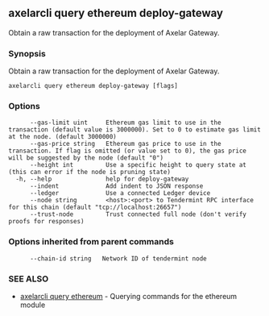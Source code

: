 ## axelarcli query ethereum deploy-gateway

Obtain a raw transaction for the deployment of Axelar Gateway.

### Synopsis

Obtain a raw transaction for the deployment of Axelar Gateway.

```
axelarcli query ethereum deploy-gateway [flags]
```

### Options

```
      --gas-limit uint     Ethereum gas limit to use in the transaction (default value is 3000000). Set to 0 to estimate gas limit at the node. (default 3000000)
      --gas-price string   Ethereum gas price to use in the transaction. If flag is omitted (or value set to 0), the gas price will be suggested by the node (default "0")
      --height int         Use a specific height to query state at (this can error if the node is pruning state)
  -h, --help               help for deploy-gateway
      --indent             Add indent to JSON response
      --ledger             Use a connected Ledger device
      --node string        <host>:<port> to Tendermint RPC interface for this chain (default "tcp://localhost:26657")
      --trust-node         Trust connected full node (don't verify proofs for responses)
```

### Options inherited from parent commands

```
      --chain-id string   Network ID of tendermint node
```

### SEE ALSO

- [axelarcli query ethereum](axelarcli_query_ethereum.md)	 - Querying commands for the ethereum module
